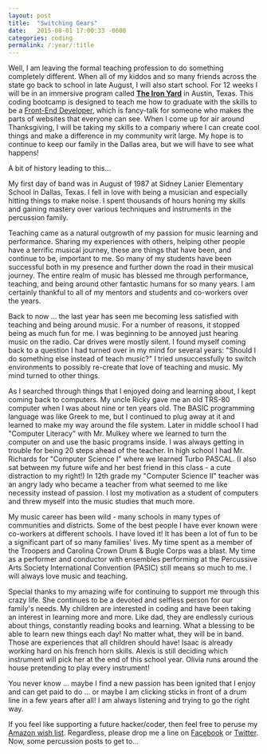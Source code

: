 ```yaml
---
layout: post
title:  "Switching Gears"
date:   2015-08-01 17:00:33 -0600
categories: coding
permalink: /:year/:title
---
```


Well, I am leaving the formal teaching profession to do something completely different. When all of my kiddos and so many friends across the state go back to school in late August, I will also start school. For 12 weeks I will be in an immersive program called **[The Iron Yard](http://www.theironyard.com)** in Austin, Texas. This coding bootcamp is designed to teach me how to graduate with the skills to be a [Front-End Developer](https://en.wikipedia.org/wiki/Front_end_development), which is fancy-talk for someone who makes the parts of websites that everyone can see. When I come up for air around Thanksgiving, I will be taking my skills to a company where I can create cool things and make a difference in my community writ large. My hope is to continue to keep our family in the Dallas area, but we will have to see what happens!

A bit of history leading to this…

My first day of band was in August of 1987 at Sidney Lanier Elementary School in Dallas, Texas. I fell in love with being a musician and especially hitting things to make noise. I spent thousands of hours honing my skills and gaining mastery over various techniques and instruments in the percussion family.

Teaching came as a natural outgrowth of my passion for music learning and performance. Sharing my experiences with others, helping other people have a terrific musical journey, these are things that have been, and continue to be, important to me. So many of my students have been successful both in my presence and further down the road in their musical journey. The entire realm of music has blessed me through performance, teaching, and being around other fantastic humans for so many years. I am certainly thankful to all of my mentors and students and co-workers over the years.

Back to now … the last year has seen me becoming less satisfied with teaching and being around music. For a number of reasons, it stopped being as much fun for me. I was beginning to be annoyed just hearing music on the radio. Car drives were mostly silent. I found myself coming back to a question I had turned over in my mind for several years: "Should I do something else instead of teach music?" I tried unsuccessfully to switch environments to possibly re-create that love of teaching and music. My mind turned to other things.

As I searched through things that I enjoyed doing and learning about, I kept coming back to computers. My uncle Ricky gave me an old TRS-80 computer when I was about nine or ten years old. The BASIC programming language was like Greek to me, but I continued to plug away at it and learned to make my way around the file system. Later in middle school I had "Computer Literacy" with Mr. Mulkey where we learned to turn the computer on and use the basic programs inside. I was always getting in trouble for being 20 steps ahead of the teacher. In high school I had Mr. Richards for "Computer Science I" where we learned Turbo PASCAL. (I also sat between my future wife and her best friend in this class - a cute distraction to my right!) In 12th grade my "Computer Science II" teacher was an angry lady who became a teacher from what seemed to me like necessity instead of passion. I lost my motivation as a student of computers and threw myself into the music studies that much more.

My music career has been wild - many schools in many types of communities and districts. Some of the best people I have ever known were co-workers at different schools. I have loved it! It has been a lot of fun to be a significant part of so many families' lives. My time spent as a member of the Troopers and Carolina Crown Drum & Bugle Corps was a blast. My time as a performer and conductor with ensembles performing at the Percussive Arts Society International Convention (PASIC) still means so much to me. I will always love music and teaching.

Special thanks to my amazing wife for continuing to support me through this crazy life. She continues to be a devoted and selfless person for our family's needs. My children are interested in coding and have been taking an interest in learning more and more. Like dad, they are endlessly curious about things, constantly reading books and learning. What a blessing to be able to learn new things each day! No matter what, they will be in band. Those are experiences that all children should have! Isaac is already working hard on his french horn skills. Alexis is still deciding which instrument will pick her at the end of this school year. Olivia runs around the house pretending to play every instrument!

You never know … maybe I find a new passion has been ignited that I enjoy and can get paid to do … or maybe I am clicking sticks in front of a drum line in a few years after all! I am always listening and trying to go the right way.

If you feel like supporting a future hacker/coder, then feel free to peruse my [Amazon wish list](http://www.amazon.com/gp/registry/wishlist/3QT875G1ONKJT/ref=topnav_lists_1). Regardless, please drop me a line on [Facebook](https://www.facebook.com/m2mathew) or [Twitter](https://twitter.com/drumsensei). Now, some percussion posts to get to…
